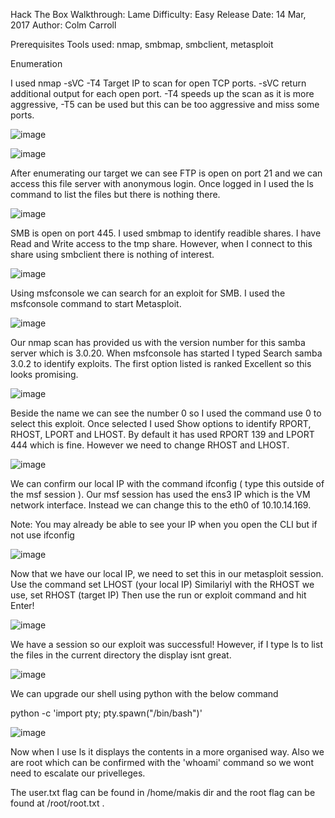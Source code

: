 Hack The Box Walkthrough: Lame
Difficulty: Easy
Release Date: 14 Mar, 2017
Author: Colm Carroll

Prerequisites
Tools used: nmap, smbmap, smbclient, metasploit


Enumeration

I used nmap -sVC -T4 Target IP to scan for open TCP ports. -sVC return additional output for each open port. -T4 speeds up the scan as it is more aggressive, 
-T5 can be used but this can be too aggressive and miss some ports.


![image](https://github.com/user-attachments/assets/b8f39b69-ba25-4433-ad5a-98c7e601d60e)

![image](https://github.com/user-attachments/assets/2bf36655-618d-4efa-9a4d-6b55ca0ee6eb)




After enumerating our target we can see FTP is open on port 21 and we can access this file server with anonymous login. 
Once logged in I used the ls command to list the files but there is nothing there. 

![image](https://github.com/user-attachments/assets/10c3c96f-69ac-432d-b3da-f5f2be317528)

SMB is open on port 445. I used smbmap to identify readible shares. I have Read and Write access to the tmp share. 
However, when I connect to this share using smbclient there is nothing of interest. 

![image](https://github.com/user-attachments/assets/1b693148-2362-4abd-8d43-6217a607d34f)






Using msfconsole we can search for an exploit for SMB. I used the msfconsole command to start Metasploit. 

![image](https://github.com/user-attachments/assets/32643158-7d1a-4300-a2d7-01db687d461f)



Our nmap scan has provided us with the version number for this samba server which is 3.0.20.
When msfconsole has started I typed Search samba 3.0.2 to identify exploits.
The first option listed is ranked Excellent so this looks promising. 



![image](https://github.com/user-attachments/assets/f9d45fcb-b4a2-4dd1-ac60-fa4865e87602)


Beside the name we can see the number 0 so I used the command use 0 to select this exploit.
Once selected I used Show options to identify RPORT, RHOST, LPORT and LHOST. 
By default it has used RPORT 139 and LPORT 444 which is fine. However we need to change RHOST and LHOST.

![image](https://github.com/user-attachments/assets/5a2c010d-4190-4b9c-ac6f-704cbf05423f)


We can confirm our local IP with the command ifconfig ( type this outside of the msf session ).
Our msf session has used the ens3 IP which is the VM network interface.
Instead we can change this to the eth0 of 10.10.14.169.

Note: You may already be able to see your IP when you open the CLI but if not use ifconfig

![image](https://github.com/user-attachments/assets/ff76f908-2f51-4c62-9315-647522366589)

Now that we have our local IP, we need to set this in our metasploit session.
Use the command set LHOST (your local IP) 
Similariyl with the RHOST we use, set RHOST (target IP) 
Then use the run or exploit command and hit Enter! 

![image](https://github.com/user-attachments/assets/d248422f-2b5e-4c6e-96c0-023f62123a6a)


We have a session so our exploit was successful! 
However, if I type ls to list the files in the current directory the display isnt great.

![image](https://github.com/user-attachments/assets/e5767aa2-a453-4942-a599-d3ed7781460c)



We can upgrade our shell using python with the below command 

python -c 'import pty; pty.spawn("/bin/bash")' 

![image](https://github.com/user-attachments/assets/b1770d6f-3948-4797-b9ea-9bca4b67858e)

Now when I use ls it displays the contents in a more organised way.
Also we are root which can be confirmed with the 'whoami' command so we wont need to escalate our privelleges. 

The user.txt flag can be found in /home/makis dir and the root flag can be found at /root/root.txt .




























